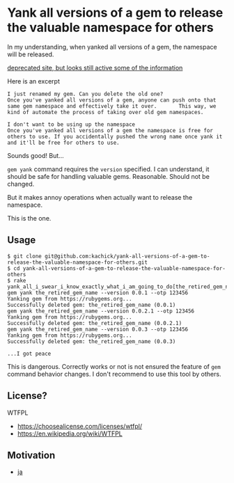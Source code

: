 # Yank all versions of a gem to release the valuable namespace for others

In my understanding, when yanked all versions of a gem, the namespace will be released.

[deprecated site, but looks still active some of the information](https://help.rubygems.org/kb/gemcutter/removing-a-published-rubygem)

Here is an excerpt

```plaintext
I just renamed my gem. Can you delete the old one?
Once you've yanked all versions of a gem, anyone can push onto that same gem namespace and effectively take it over.       This way, we kind of automate the process of taking over old gem namespaces.

I don't want to be using up the namespace
Once you've yanked all versions of a gem the namespace is free for others to use. If you accidentally pushed the wrong name once yank it and it'll be free for others to use.
```

Sounds good! But...

`gem yank` command requires the `version` specified. I can understand, it should be safe for handling valuable gems. Reasonable. Should not be changed.

But it makes annoy operations when actually want to release the namespace.

This is the one.

## Usage

```console
$ git clone git@github.com:kachick/yank-all-versions-of-a-gem-to-release-the-valuable-namespace-for-others.git
$ cd yank-all-versions-of-a-gem-to-release-the-valuable-namespace-for-others
$ rake yank_all_i_swear_i_know_exactly_what_i_am_going_to_do[the_retired_gem_name,otp_code]
gem yank the_retired_gem_name --version 0.0.1 --otp 123456
Yanking gem from https://rubygems.org...
Successfully deleted gem: the_retired_gem_name (0.0.1)
gem yank the_retired_gem_name --version 0.0.2.1 --otp 123456
Yanking gem from https://rubygems.org...
Successfully deleted gem: the_retired_gem_name (0.0.2.1)
gem yank the_retired_gem_name --version 0.0.3 --otp 123456
Yanking gem from https://rubygems.org...
Successfully deleted gem: the_retired_gem_name (0.0.3)

...I got peace
```

This is dangerous. Correctly works or not is not ensured the feature of `gem` command behavior changes. I don't recommend to use this tool by others.

## License?

WTFPL

* https://choosealicense.com/licenses/wtfpl/
* https://en.wikipedia.org/wiki/WTFPL

## Motivation

* [ja](https://github.com/kachick/times_kachick/issues/72)
